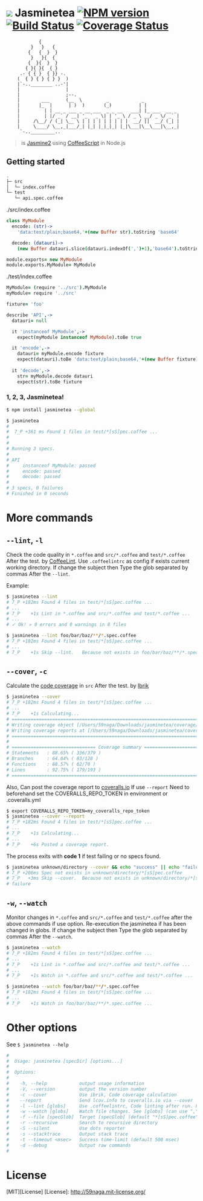 # ![][.svg] Jasminetea [![NPM version][npm-image]][npm] [![Build Status][travis-image]][travis] [![Coverage Status][coveralls-image]][coveralls]

```
            {
         }   }   {
        {   {  }  }
         }   }{  {
        {  }{  }  }          
       { }{ }{  { }          
     .- { { }  { }} -.       
    (  { } { } { } }  )      
    |`-..________ ..-'|      
    |                 |      
    |                 ;--.   
    |        ___      (__  \         _            _             
    |       |_  |      | )  )       (_)          | |            
    |         | | __ _ ___ _ __ ___  _ _ __   ___| |_ ___  __ _ 
    |         | |/ _` / __| '_ ` _ \| | '_ \ / _ \ __/ _ \/ _` |
    |     /\__/ / (_| \__ \ | | | | | | | | |  __/ ||  __/ (_| |
    |     \____/ \__,_|___/_| |_| |_|_|_| |_|\___|\__\___|\__,_|
     `-.._________..    
```

> is [Jasmine2](http://jasmine.github.io/2.3/introduction.html) using [CoffeeScript](http://coffeescript.org/) in Node.js

## Getting started
```bash
.
├─ src
│  └─ index.coffee
└─ test
   └─ api.spec.coffee
```

./src/index.coffee

```coffee
class MyModule
  encode: (str)->
    'data:text/plain;base64,'+(new Buffer str).toString 'base64'

  decode: (datauri)->
    (new Buffer datauri.slice(datauri.indexOf(',')+1),'base64').toString()

module.exports= new MyModule
module.exports.MyModule= MyModule
```

./test/index.coffee

```coffee
MyModule= (require '../src').MyModule
myModule= require '../src'

fixture= 'foo'

describe 'API',->
  datauri= null

  it 'instanceof MyModule',->
    expect(myModule instanceof MyModule).toBe true

  it 'encode',->
    datauri= myModule.encode fixture
    expect(datauri).toBe 'data:text/plain;base64,'+(new Buffer fixture).toString 'base64'
  
  it 'decode',->
    str= myModule.decode datauri 
    expect(str).toBe fixture
```

### 1, 2, 3, Jasminetea!
```bash
$ npm install jasminetea --global

$ jasminetea
#
#  7_P +361 ms Found 1 files in test/*[sS]pec.coffee ...
# 
# 
# Running 3 specs.
# 
# API
#     instanceof MyModule: passed
#     encode: passed
#     decode: passed
# 
# 3 specs, 0 failures
# Finished in 0 seconds
```

# More commands

## `--lint`, `-l`

Check the code quality in `*.coffee` and `src/*.coffee` and `test/*.coffee` After the test. by [CoffeeLint](https://github.com/clutchski/coffeelint).
Use `.coffeelintrc` as config if exists current working directory.
If change the subject then Type the glob separated by commas After the `--lint`.

Example:

```bash
$ jasminetea --lint
# 7_P +182ms Found 4 files in test/*[sS]pec.coffee ...
# ...
# 7_P    +1s Lint in *.coffee and src/*.coffee and test/*.coffee ...
# ...
# ✓ Ok! » 0 errors and 0 warnings in 8 files

$ jasminetea --lint foo/bar/baz/**/*.spec.coffee
# 7_P +182ms Found 4 files in test/*[sS]pec.coffee ...
# ...
# 7_P    +1s Skip --lint.   Because not exists in foo/bar/baz/**/*.spec.coffee
```

## `--cover`, `-c`

Calculate the [code coverage](http://en.wikipedia.org/wiki/Code_coverage) in `src` After the test. by [Ibrik](https://github.com/59naga/ibrik)

```bash
$ jasminetea --cover
# 7_P +182ms Found 4 files in test/*[sS]pec.coffee ...
# ...
# 7_P    +1s Calculating...
# =============================================================================
# Writing coverage object [/Users/59naga/Downloads/jasminetea/coverage/coverage.json]
# Writing coverage reports at [/Users/59naga/Downloads/jasminetea/coverage]
# =============================================================================
# 
# =============================== Coverage summary ===============================
# Statements   : 88.65% ( 336/379 )
# Branches     : 64.84% ( 83/128 )
# Functions    : 88.57% ( 62/70 )
# Lines        : 92.75% ( 179/193 )
# ================================================================================
```

Also, Can post the coverage report to [coveralls.io](https://coveralls.io/) If use `--report`
Need to beforehand set the COVERALLS_REPO_TOKEN in environment or .coveralls.yml

```bash
$ export COVERALLS_REPO_TOKEN=my_coveralls_repo_token
$ jasminetea --cover --report
# 7_P +182ms Found 4 files in test/*[sS]pec.coffee ...
# ...
# 7_P    +1s Calculating...
# ...
# 7_P    +6s Posted a coverage report.
```

The process exits with __code 1__ if test failing or no specs found.

```bash
$ jasminetea unknown/directory --cover && echo "success" || echo "failure"
# 7_P +206ms Spec not exists in unknown/directory/*[sS]pec.coffee
# 7_P   +3ms Skip --cover.  Because not exists in unknown/directory/*[sS]pec.coffee
# failure
```

## `-w`, `--watch`
Monitor changes in `*.coffee` and `src/*.coffee` and `test/*.coffee` after the above commands if use option.
Re-execution the jasminetea if has been changed in globs.
If change the subject then Type the glob separated by commas After the `--watch`.

```bash
$ jasminetea --watch
# 7_P +182ms Found 4 files in test/*[sS]pec.coffee ...
# ...
# 7_P    +1s Lint in *.coffee and src/*.coffee and test/*.coffee ...
# ...
# 7_P    +1s Watch in *.coffee and src/*.coffee and test/*.coffee ...

$ jasminetea --watch foo/bar/baz/**/*.spec.coffee
# 7_P +182ms Found 4 files in test/*[sS]pec.coffee ...
# ...
# 7_P    +1s Watch in foo/bar/baz/**/*.spec.coffee ...
```

# Other options
See `$ jasminetea --help`

```bash
#
#  Usage: jasminetea [specDir] [options...]
#
#  Options:
#
#    -h, --help            output usage information
#    -V, --version         output the version number
#    -c --cover            Use ibrik, Code coverage calculation
#    --report              Send lcov.info to coveralls.io via --cover
#    -l --lint [globs]     Use .coffeelintrc, Code linting after run. Find in [globs] (can use "," separator)
#    -w --watch [globs]    Watch file changes. See [globs] (can use "," separator)
#    -f --file [specGlob]  Target [specGlob] (default "*[sS]pec.coffee")
#    -r --recursive        Search to recursive directory
#    -S --silent           Use dots reporter
#    -s --stacktrace       Output stack trace
#    -t --timeout <msec>   Success time-limit (default 500 msec)
#    -d --debug            Output raw commands
#
```

License
=========================
[MIT][License]
[License]: http://59naga.mit-license.org/

[.svg]: https://cdn.rawgit.com/59naga/jasminetea/master/.svg

[npm-image]: https://badge.fury.io/js/jasminetea.svg
[npm]: https://npmjs.org/package/jasminetea
[travis-image]: https://travis-ci.org/59naga/jasminetea.svg?branch=master
[travis]: https://travis-ci.org/59naga/jasminetea
[coveralls-image]: https://coveralls.io/repos/59naga/jasminetea/badge.svg?branch=master
[coveralls]: https://coveralls.io/r/59naga/jasminetea?branch=master
